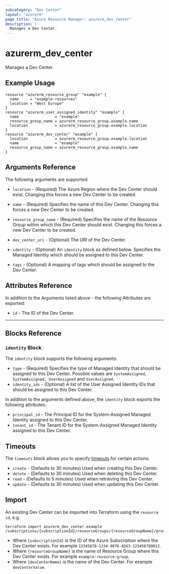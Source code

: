 ```yaml
---
subcategory: "Dev Center"
layout: "azurerm"
page_title: "Azure Resource Manager: azurerm_dev_center"
description: |-
  Manages a Dev Center.
---
```


<!-- Note: This documentation is generated. Any manual changes will be overwritten -->

# azurerm_dev_center

Manages a Dev Center.

## Example Usage

```hcl
resource "azurerm_resource_group" "example" {
  name     = "example-resources"
  location = "West Europe"
}
resource "azurerm_user_assigned_identity" "example" {
  name                = "example"
  resource_group_name = azurerm_resource_group.example.name
  location            = azurerm_resource_group.example.location
}
resource "azurerm_dev_center" "example" {
  location            = azurerm_resource_group.example.location
  name                = "example"
  resource_group_name = azurerm_resource_group.example.name
}
```

## Arguments Reference

The following arguments are supported:

* `location` - (Required) The Azure Region where the Dev Center should exist. Changing this forces a new Dev Center to be created.

* `name` - (Required) Specifies the name of this Dev Center. Changing this forces a new Dev Center to be created.

* `resource_group_name` - (Required) Specifies the name of the Resource Group within which this Dev Center should exist. Changing this forces a new Dev Center to be created.

* `dev_center_uri` - (Optional) The URI of the Dev Center.

* `identity` - (Optional) An `identity` block as defined below. Specifies the Managed Identity which should be assigned to this Dev Center.

* `tags` - (Optional) A mapping of tags which should be assigned to the Dev Center.

## Attributes Reference

In addition to the Arguments listed above - the following Attributes are exported:

* `id` - The ID of the Dev Center.

---

## Blocks Reference

### `identity` Block


The `identity` block supports the following arguments:

* `type` - (Required) Specifies the type of Managed Identity that should be assigned to this Dev Center. Possible values are `SystemAssigned`, `SystemAssigned, UserAssigned` and `UserAssigned`.
* `identity_ids` - (Optional) A list of the User Assigned Identity IDs that should be assigned to this Dev Center.


In addition to the arguments defined above, the `identity` block exports the following attributes:

* `principal_id` - The Principal ID for the System-Assigned Managed Identity assigned to this Dev Center.
* `tenant_id` - The Tenant ID for the System-Assigned Managed Identity assigned to this Dev Center.

## Timeouts

The `timeouts` block allows you to specify [timeouts](https://www.terraform.io/docs/configuration/resources.html#timeouts) for certain actions:

* `create` - (Defaults to 30 minutes) Used when creating this Dev Center.
* `delete` - (Defaults to 30 minutes) Used when deleting this Dev Center.
* `read` - (Defaults to 5 minutes) Used when retrieving this Dev Center.
* `update` - (Defaults to 30 minutes) Used when updating this Dev Center.

## Import

An existing Dev Center can be imported into Terraform using the `resource id`, e.g.

```shell
terraform import azurerm_dev_center.example /subscriptions/{subscriptionId}/resourceGroups/{resourceGroupName}/providers/Microsoft.DevCenter/devCenters/{devCenterName}
```

* Where `{subscriptionId}` is the ID of the Azure Subscription where the Dev Center exists. For example `12345678-1234-9876-4563-123456789012`.
* Where `{resourceGroupName}` is the name of Resource Group where this Dev Center exists. For example `example-resource-group`.
* Where `{devCenterName}` is the name of the Dev Center. For example `devCenterValue`.
